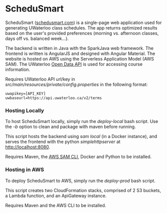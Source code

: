 # ScheduSmart

ScheduSmart ([schedusmart.com](http://schedusmart.com)) is a single-page web application used for generating UWaterloo class schedules.  The app returns optimized results based on the user's provided preferences (morning vs. afternoon classes, days off vs. balanced week...).

The backend is written in Java with the SparkJava web framework.  The frontend is written is AngularJS and designed with Angular Material.  The website is hosted on AWS using the Serverless Application Model (AWS SAM).  The UWaterloo [Open Data API](https://uwaterloo.ca/api/) is used for accessing course information.

Requires UWaterloo API url/key in *src/main/resources/private/config.properties* in the following format:

	uwapikey=[API_KEY]
	uwbaseurl=https://api.uwaterloo.ca/v2/terms

### Hosting Locally

To host ScheduSmart locally, simply run the *deploy-local* bash script.  Use the *-b* option to clean and package with maven before running.

This script hosts the backend using *sam local* (in a Docker instance), and serves the frontend with the python *simplehttpserver* at [http://localhost:8080](http://localhost:8080). 

Requires Maven, the [AWS SAM CLI](https://github.com/awslabs/aws-sam-cli), Docker and Python to be installed.

### Hosting in AWS

To deploy ScheduSmart to AWS, simply run the *deploy-prod* bash script.

This script creates two CloudFormation stacks, comprised of 2 S3 buckets, a Lambda function, and an ApiGateway instance.

Requires Maven and the AWS CLI to be installed.
